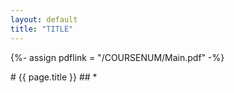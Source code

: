 ```yaml
---
layout: default
title: "TITLE"
---
```


{%- assign pdflink = "/COURSENUM/Main.pdf" -%}

<div markdown="1">
# {{ page.title }}
## 
 * 
</div>